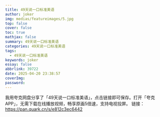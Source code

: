 ```yaml
---
title: 49天说一口标准美语
author: joker
img: medias/featureimages/5.jpg
top: false
cover: false
toc: true
mathjax: false
summary: 49天说一口标准美语
categories: 49天说一口标准美语
tags:
  - 49天说一口标准美语
keywords: joker
essay: false
abbrlink: 39722
date: 2025-04-20 23:38:57
coverImg:
password:
---
```


我用夸克网盘分享了「49天说一口标准美语」，点击链接即可保存。打开「夸克APP」，无需下载在线播放视频，畅享原画5倍速，支持电视投屏。
链接：https://pan.quark.cn/s/e812c3ec6442
